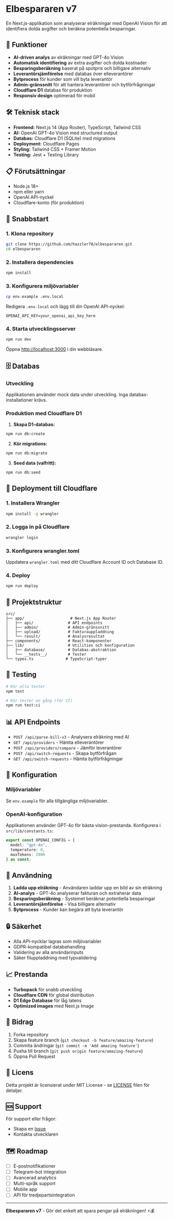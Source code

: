 # Elbespararen v7

En Next.js-applikation som analyserar elräkningar med OpenAI Vision för att identifiera dolda avgifter och beräkna potentiella besparingar.

## 🚀 Funktioner

- **AI-driven analys** av elräkningar med GPT-4o Vision
- **Automatisk identifiering** av extra avgifter och dolda kostnader
- **Besparingsberäkning** baserat på spotpris och billigare alternativ
- **Leverantörsjämförelse** med databas över elleverantörer
- **Bytprocess** för kunder som vill byta leverantör
- **Admin-gränssnitt** för att hantera leverantörer och bytförfrågningar
- **Cloudflare D1** databas för produktion
- **Responsiv design** optimerad för mobil

## 🛠️ Teknisk stack

- **Frontend:** Next.js 14 (App Router), TypeScript, Tailwind CSS
- **AI:** OpenAI GPT-4o Vision med structured output
- **Databas:** Cloudflare D1 (SQLite) med migrations
- **Deployment:** Cloudflare Pages
- **Styling:** Tailwind CSS + Framer Motion
- **Testing:** Jest + Testing Library

## 📋 Förutsättningar

- Node.js 18+ 
- npm eller yarn
- OpenAI API-nyckel
- Cloudflare-konto (för produktion)

## 🚀 Snabbstart

### 1. Klona repository

```bash
git clone https://github.com/hazzler78/elbespararen.git
cd elbespararen
```

### 2. Installera dependencies

```bash
npm install
```

### 3. Konfigurera miljövariabler

```bash
cp env.example .env.local
```

Redigera `.env.local` och lägg till din OpenAI API-nyckel:

```env
OPENAI_API_KEY=your_openai_api_key_here
```

### 4. Starta utvecklingsserver

```bash
npm run dev
```

Öppna [http://localhost:3000](http://localhost:3000) i din webbläsare.

## 🗄️ Databas

### Utveckling
Applikationen använder mock data under utveckling. Inga databas-installationer krävs.

### Produktion med Cloudflare D1

1. **Skapa D1-databas:**
```bash
npm run db:create
```

2. **Kör migrations:**
```bash
npm run db:migrate
```

3. **Seed data (valfritt):**
```bash
npm run db:seed
```

## 🚀 Deployment till Cloudflare

### 1. Installera Wrangler

```bash
npm install -g wrangler
```

### 2. Logga in på Cloudflare

```bash
wrangler login
```

### 3. Konfigurera wrangler.toml

Uppdatera `wrangler.toml` med ditt Cloudflare Account ID och Database ID.

### 4. Deploy

```bash
npm run deploy
```

## 📁 Projektstruktur

```
src/
├── app/                    # Next.js App Router
│   ├── api/               # API endpoints
│   ├── admin/             # Admin-gränssnitt
│   ├── upload/            # Fakturauppladdning
│   └── result/            # Analysresultat
├── components/            # React-komponenter
├── lib/                   # Utilities och konfiguration
│   ├── database/          # Databas-abstraktion
│   └── __tests__/         # Tester
└── types.ts              # TypeScript-typer
```

## 🧪 Testing

```bash
# Kör alla tester
npm test

# Kör tester en gång (för CI)
npm run test:ci
```

## 📊 API Endpoints

- `POST /api/parse-bill-v3` - Analysera elräkning med AI
- `GET /api/providers` - Hämta elleverantörer
- `POST /api/providers/compare` - Jämför leverantörer
- `POST /api/switch-requests` - Skapa bytförfrågan
- `GET /api/switch-requests` - Hämta bytförfrågningar

## 🔧 Konfiguration

### Miljövariabler

Se `env.example` för alla tillgängliga miljövariabler.

### OpenAI-konfiguration

Applikationen använder GPT-4o för bästa vision-prestanda. Konfigurera i `src/lib/constants.ts`:

```typescript
export const OPENAI_CONFIG = {
  model: "gpt-4o",
  temperature: 0,
  maxTokens: 2000
} as const;
```

## 🎯 Användning

1. **Ladda upp elräkning** - Användaren laddar upp en bild av sin elräkning
2. **AI-analys** - GPT-4o analyserar fakturan och extraherar data
3. **Besparingsberäkning** - Systemet beräknar potentiella besparingar
4. **Leverantörsjämförelse** - Visa billigare alternativ
5. **Bytprocess** - Kunder kan begära att byta leverantör

## 🔒 Säkerhet

- Alla API-nycklar lagras som miljövariabler
- GDPR-kompatibel databehandling
- Validering av alla användarinputs
- Säker filuppladdning med typvalidering

## 📈 Prestanda

- **Turbopack** för snabb utveckling
- **Cloudflare CDN** för global distribution
- **D1 Edge Database** för låg latens
- **Optimized images** med Next.js Image

## 🤝 Bidrag

1. Forka repository
2. Skapa feature branch (`git checkout -b feature/amazing-feature`)
3. Commita ändringar (`git commit -m 'Add amazing feature'`)
4. Pusha till branch (`git push origin feature/amazing-feature`)
5. Öppna Pull Request

## 📄 Licens

Detta projekt är licensierat under MIT License - se [LICENSE](LICENSE) filen för detaljer.

## 🆘 Support

För support eller frågor:
- Skapa en [Issue](https://github.com/hazzler78/elbespararen/issues)
- Kontakta utvecklaren

## 🗺️ Roadmap

- [ ] E-postnotifikationer
- [ ] Telegram-bot integration
- [ ] Avancerad analytics
- [ ] Multi-språk support
- [ ] Mobile app
- [ ] API för tredjepartsintegration

---

**Elbespararen v7** - Gör det enkelt att spara pengar på elräkningen! ⚡💰